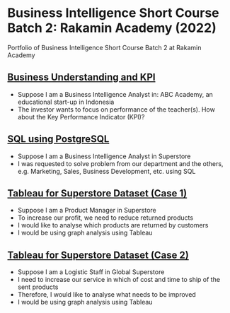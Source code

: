 # Business Intelligence Short Course Batch 2: Rakamin Academy (2022)
Portfolio of Business Intelligence Short Course Batch 2 at Rakamin Academy
## [Business Understanding and KPI](https://github.com/yohset95/BusinessIntelligence_Rakamin/blob/main/1.%20Yohanes_Business%20Understanding%20and%20KPI.pdf)</br>
* Suppose I am a Business Intelligence Analyst in: ABC Academy, an educational start-up in Indonesia
* The investor wants to focus on performance of the teacher(s). How about the Key Performance Indicator (KPI)?
 
## [SQL using PostgreSQL](https://github.com/yohset95/BusinessIntelligence_Rakamin/blob/main/2.%20Yohanes_%20SQL.pdf)</br> 
* Suppose I am a Business Intelligence Analyst in Superstore
* I was requested to solve problem from our department and the others, e.g. Marketing, Sales, Business Development, etc. using SQL

## [Tableau for Superstore Dataset (Case 1)](https://github.com/yohset95/BusinessIntelligence_Rakamin/blob/main/Yohanes%20Setiawan_Tableau_Case1.pdf)</br> 
* Suppose I am a Product Manager in Superstore
* To increase our profit, we need to reduce returned
products
* I would like to analyse which products are returned
by customers
* I would be using graph analysis using Tableau

## [Tableau for Superstore Dataset (Case 2)](https://github.com/yohset95/BusinessIntelligence_Rakamin/blob/main/Yohanes%20Setiawan_Tableau_Case2.pdf)</br>
* Suppose I am a Logistic Staff in Global Superstore
* I need to increase our service in which of cost and time to ship of the sent products
* Therefore, I would like to analyse what needs to be improved
* I would be using graph analysis using Tableau